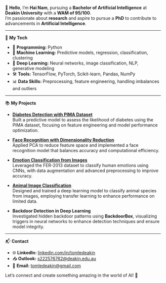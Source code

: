 🦊 **Hello**, I’m **Hai Nam**, pursuing a **Bachelor of Artificial Intelligence** at **Deakin University** with a **WAM of 95/100**.  
I’m passionate about **research** and aspire to pursue a **PhD** to contribute to advancements in **Artificial Intelligence**.  

---

🚀 **My Tech**  
- 🐍 **Programming:** Python  
- 🤖 **Machine Learning:** Predictive models, regression, classification, clustering  
- 🧠 **Deep Learning:** Neural networks, image classification, NLP, generative modeling  
- 🛠️ **Tools:** TensorFlow, PyTorch, Scikit-learn, Pandas, NumPy  
- 📊 **Data Skills:** Preprocessing, feature engineering, handling imbalances and outliers  

---

📚 **My Projects**  
- **[Diabetes Detection with PIMA Dataset](https://github.com/tomledeakin/Diabetes-Detection-ML-PIMA)**  
  Built a predictive model to assess the likelihood of diabetes using the PIMA dataset, focusing on feature engineering and model performance optimization.

- **[Face Recognition with Dimensionality Reduction](https://github.com/tomledeakin/Face-Recognition-Dimensionality-Reduction)**  
  Applied PCA to reduce feature space and implemented a face recognition model that balances accuracy and computational efficiency.  

- **[Emotion Classification from Images](https://github.com/tomledeakin/fer2013-emotion-classification)**  
  Leveraged the FER-2013 dataset to classify human emotions using CNNs, with data augmentation and advanced preprocessing to improve accuracy.  

- **[Animal Image Classification](https://github.com/tomledeakin/animal_image_classification)**  
  Designed and trained a deep learning model to classify animal species from images, employing transfer learning to enhance performance on limited data.  

- **Backdoor Detection in Deep Learning**  
  Investigated hidden backdoor patterns using **BackdoorBox**, visualizing triggers in neural networks to enhance detection techniques and ensure model integrity.  

---

📬 **Contact**  
- 🌐 **LinkedIn:** [linkedin.com/in/tomledeakin](https://linkedin.com/in/tomledeakin)  
- 📥 **Outlook:** [s222576762@deakin.edu.au](mailto:s222576762@deakin.edu.au)  
- 📮 **Email:** [tomledeakin@gmail.com](mailto:tomledeakin@gmail.com)  

Let’s connect and create something amazing in the world of AI! 🌟
